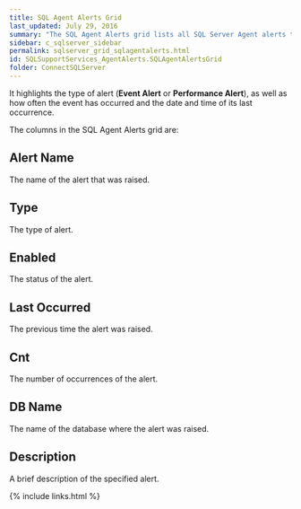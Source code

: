 ```yaml
---
title: SQL Agent Alerts Grid
last_updated: July 29, 2016
summary: "The SQL Agent Alerts grid lists all SQL Server Agent alerts that are defined in this SQL Server."
sidebar: c_sqlserver_sidebar
permalink: sqlserver_grid_sqlagentalerts.html
id: SQLSupportServices_AgentAlerts.SQLAgentAlertsGrid
folder: ConnectSQLServer
---
```




It highlights the type of alert (**Event Alert** or **Performance Alert**), as well as how often the event has occurred and the date and time of its last occurrence.

The columns in the SQL Agent Alerts grid are:

## Alert Name

The name of the alert that was raised.

## Type

The type of alert.

## Enabled

The status of the alert.

## Last Occurred

The previous time the alert was raised.

## Cnt

The number of occurrences of the alert.

## DB Name

The name of the database where the alert was raised.

## Description

A brief description of the specified alert.


{% include links.html %}
